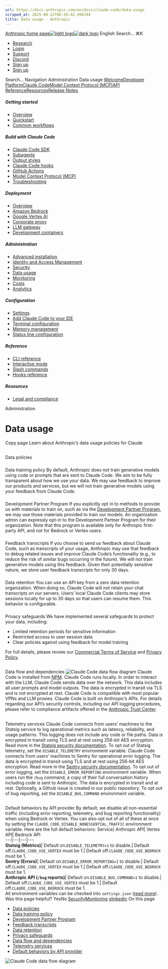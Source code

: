 ```yaml
---
url: https://docs.anthropic.com/en/docs/claude-code/data-usage
scraped_at: 2025-08-22T08:59:42.996784
title: Data usage - Anthropic
---
```


[Anthropic home page![light logo](https://mintlify.s3.us-west-1.amazonaws.com/anthropic/logo/light.svg)![dark logo](https://mintlify.s3.us-west-1.amazonaws.com/anthropic/logo/dark.svg)](https://docs.anthropic.com/)
English
Search...
⌘K
  * [Research](https://www.anthropic.com/research)
  * [Login](https://console.anthropic.com/login)
  * [Support](https://support.anthropic.com/)
  * [Discord](https://www.anthropic.com/discord)
  * [Sign up](https://console.anthropic.com/login)
  * [Sign up](https://console.anthropic.com/login)


Search...
Navigation
Administration
Data usage
[Welcome](https://docs.anthropic.com/en/home)[Developer Platform](https://docs.anthropic.com/en/docs/intro)[Claude Code](https://docs.anthropic.com/en/docs/claude-code/overview)[Model Context Protocol (MCP)](https://docs.anthropic.com/en/docs/mcp)[API Reference](https://docs.anthropic.com/en/api/messages)[Resources](https://docs.anthropic.com/en/resources/overview)[Release Notes](https://docs.anthropic.com/en/release-notes/overview)
##### Getting started
  * [Overview](https://docs.anthropic.com/en/docs/claude-code/overview)
  * [Quickstart](https://docs.anthropic.com/en/docs/claude-code/quickstart)
  * [Common workflows](https://docs.anthropic.com/en/docs/claude-code/common-workflows)


##### Build with Claude Code
  * [Claude Code SDK](https://docs.anthropic.com/en/docs/claude-code/sdk)
  * [Subagents](https://docs.anthropic.com/en/docs/claude-code/sub-agents)
  * [Output styles](https://docs.anthropic.com/en/docs/claude-code/output-styles)
  * [Claude Code hooks](https://docs.anthropic.com/en/docs/claude-code/hooks-guide)
  * [GitHub Actions](https://docs.anthropic.com/en/docs/claude-code/github-actions)
  * [Model Context Protocol (MCP)](https://docs.anthropic.com/en/docs/claude-code/mcp)
  * [Troubleshooting](https://docs.anthropic.com/en/docs/claude-code/troubleshooting)


##### Deployment
  * [Overview](https://docs.anthropic.com/en/docs/claude-code/third-party-integrations)
  * [Amazon Bedrock](https://docs.anthropic.com/en/docs/claude-code/amazon-bedrock)
  * [Google Vertex AI](https://docs.anthropic.com/en/docs/claude-code/google-vertex-ai)
  * [Corporate proxy](https://docs.anthropic.com/en/docs/claude-code/corporate-proxy)
  * [LLM gateway](https://docs.anthropic.com/en/docs/claude-code/llm-gateway)
  * [Development containers](https://docs.anthropic.com/en/docs/claude-code/devcontainer)


##### Administration
  * [Advanced installation](https://docs.anthropic.com/en/docs/claude-code/setup)
  * [Identity and Access Management](https://docs.anthropic.com/en/docs/claude-code/iam)
  * [Security](https://docs.anthropic.com/en/docs/claude-code/security)
  * [Data usage](https://docs.anthropic.com/en/docs/claude-code/data-usage)
  * [Monitoring](https://docs.anthropic.com/en/docs/claude-code/monitoring-usage)
  * [Costs](https://docs.anthropic.com/en/docs/claude-code/costs)
  * [Analytics](https://docs.anthropic.com/en/docs/claude-code/analytics)


##### Configuration
  * [Settings](https://docs.anthropic.com/en/docs/claude-code/settings)
  * [Add Claude Code to your IDE](https://docs.anthropic.com/en/docs/claude-code/ide-integrations)
  * [Terminal configuration](https://docs.anthropic.com/en/docs/claude-code/terminal-config)
  * [Memory management](https://docs.anthropic.com/en/docs/claude-code/memory)
  * [Status line configuration](https://docs.anthropic.com/en/docs/claude-code/statusline)


##### Reference
  * [CLI reference](https://docs.anthropic.com/en/docs/claude-code/cli-reference)
  * [Interactive mode](https://docs.anthropic.com/en/docs/claude-code/interactive-mode)
  * [Slash commands](https://docs.anthropic.com/en/docs/claude-code/slash-commands)
  * [Hooks reference](https://docs.anthropic.com/en/docs/claude-code/hooks)


##### Resources
  * [Legal and compliance](https://docs.anthropic.com/en/docs/claude-code/legal-and-compliance)


Administration
# Data usage
Copy page
Learn about Anthropic’s data usage policies for Claude
## 
[​](https://docs.anthropic.com/en/docs/claude-code/data-usage#data-policies)
Data policies
### 
[​](https://docs.anthropic.com/en/docs/claude-code/data-usage#data-training-policy)
Data training policy
By default, Anthropic does not train generative models using code or prompts that are sent to Claude Code.
We aim to be fully transparent about how we use your data. We may use feedback to improve our products and services, but we will not train generative models using your feedback from Claude Code.
### 
[​](https://docs.anthropic.com/en/docs/claude-code/data-usage#development-partner-program)
Development Partner Program
If you explicitly opt in to methods to provide us with materials to train on, such as via the [Development Partner Program](https://support.anthropic.com/en/articles/11174108-about-the-development-partner-program), we may use those materials provided to train our models. An organization admin can expressly opt-in to the Development Partner Program for their organization. Note that this program is available only for Anthropic first-party API, and not for Bedrock or Vertex users.
### 
[​](https://docs.anthropic.com/en/docs/claude-code/data-usage#feedback-transcripts)
Feedback transcripts
If you choose to send us feedback about Claude Code, such as transcripts of your usage, Anthropic may use that feedback to debug related issues and improve Claude Code’s functionality (e.g., to reduce the risk of similar bugs occurring in the future). We will not train generative models using this feedback. Given their potentially sensitive nature, we store user feedback transcripts for only 30 days.
### 
[​](https://docs.anthropic.com/en/docs/claude-code/data-usage#data-retention)
Data retention
You can use an API key from a zero data retention organization. When doing so, Claude Code will not retain your chat transcripts on our servers. Users’ local Claude Code clients may store sessions locally for up to 30 days so that users can resume them. This behavior is configurable.
### 
[​](https://docs.anthropic.com/en/docs/claude-code/data-usage#privacy-safeguards)
Privacy safeguards
We have implemented several safeguards to protect your data, including:
  * Limited retention periods for sensitive information
  * Restricted access to user session data
  * Clear policies against using feedback for model training


For full details, please review our [Commercial Terms of Service](https://www.anthropic.com/legal/commercial-terms) and [Privacy Policy](https://www.anthropic.com/legal/privacy).
## 
[​](https://docs.anthropic.com/en/docs/claude-code/data-usage#data-flow-and-dependencies)
Data flow and dependencies
![Claude Code data flow diagram](https://mintlify.s3.us-west-1.amazonaws.com/anthropic/images/claude-code-data-flow.png)
Claude Code is installed from [NPM](https://www.npmjs.com/package/@anthropic-ai/claude-code). Claude Code runs locally. In order to interact with the LLM, Claude Code sends data over the network. This data includes all user prompts and model outputs. The data is encrypted in transit via TLS and is not encrypted at rest. Claude Code is compatible with most popular VPNs and LLM proxies.
Claude Code is built on Anthropic’s APIs. For details regarding our API’s security controls, including our API logging procedures, please refer to compliance artifacts offered in the [Anthropic Trust Center](https://trust.anthropic.com).
## 
[​](https://docs.anthropic.com/en/docs/claude-code/data-usage#telemetry-services)
Telemetry services
Claude Code connects from users’ machines to the Statsig service to log operational metrics such as latency, reliability, and usage patterns. This logging does not include any code or file paths. Data is encrypted in transit using TLS and at rest using 256-bit AES encryption. Read more in the [Statsig security documentation](https://www.statsig.com/trust/security). To opt out of Statsig telemetry, set the `DISABLE_TELEMETRY` environment variable.
Claude Code connects from users’ machines to Sentry for operational error logging. The data is encrypted in transit using TLS and at rest using 256-bit AES encryption. Read more in the [Sentry security documentation](https://sentry.io/security/). To opt out of error logging, set the `DISABLE_ERROR_REPORTING` environment variable.
When users run the `/bug` command, a copy of their full conversation history including code is sent to Anthropic. The data is encrypted in transit and at rest. Optionally, a Github issue is created in our public repository. To opt out of bug reporting, set the `DISABLE_BUG_COMMAND` environment variable.
## 
[​](https://docs.anthropic.com/en/docs/claude-code/data-usage#default-behaviors-by-api-provider)
Default behaviors by API provider
By default, we disable all non-essential traffic (including error reporting, telemetry, and bug reporting functionality) when using Bedrock or Vertex. You can also opt out of all of these at once by setting the `CLAUDE_CODE_DISABLE_NONESSENTIAL_TRAFFIC` environment variable. Here are the full default behaviors:
Service| Anthropic API| Vertex API| Bedrock API  
---|---|---|---  
**Statsig (Metrics)**|  Default on.`DISABLE_TELEMETRY=1` to disable.| Default off.`CLAUDE_CODE_USE_VERTEX` must be 1.| Default off.`CLAUDE_CODE_USE_BEDROCK` must be 1.  
**Sentry (Errors)**|  Default on.`DISABLE_ERROR_REPORTING=1` to disable.| Default off.`CLAUDE_CODE_USE_VERTEX` must be 1.| Default off.`CLAUDE_CODE_USE_BEDROCK` must be 1.  
**Anthropic API (`/bug` reports)**| Default on.`DISABLE_BUG_COMMAND=1` to disable.| Default off.`CLAUDE_CODE_USE_VERTEX` must be 1.| Default off.`CLAUDE_CODE_USE_BEDROCK` must be 1.  
All environment variables can be checked into `settings.json` ([read more](https://docs.anthropic.com/en/docs/claude-code/settings)).
Was this page helpful?
YesNo
[Security](https://docs.anthropic.com/en/docs/claude-code/security)[Monitoring](https://docs.anthropic.com/en/docs/claude-code/monitoring-usage)
[x](https://x.com/AnthropicAI)[linkedin](https://www.linkedin.com/company/anthropicresearch)
On this page
  * [Data policies](https://docs.anthropic.com/en/docs/claude-code/data-usage#data-policies)
  * [Data training policy](https://docs.anthropic.com/en/docs/claude-code/data-usage#data-training-policy)
  * [Development Partner Program](https://docs.anthropic.com/en/docs/claude-code/data-usage#development-partner-program)
  * [Feedback transcripts](https://docs.anthropic.com/en/docs/claude-code/data-usage#feedback-transcripts)
  * [Data retention](https://docs.anthropic.com/en/docs/claude-code/data-usage#data-retention)
  * [Privacy safeguards](https://docs.anthropic.com/en/docs/claude-code/data-usage#privacy-safeguards)
  * [Data flow and dependencies](https://docs.anthropic.com/en/docs/claude-code/data-usage#data-flow-and-dependencies)
  * [Telemetry services](https://docs.anthropic.com/en/docs/claude-code/data-usage#telemetry-services)
  * [Default behaviors by API provider](https://docs.anthropic.com/en/docs/claude-code/data-usage#default-behaviors-by-api-provider)


![Claude Code data flow diagram](https://mintlify.s3.us-west-1.amazonaws.com/anthropic/images/claude-code-data-flow.png)


